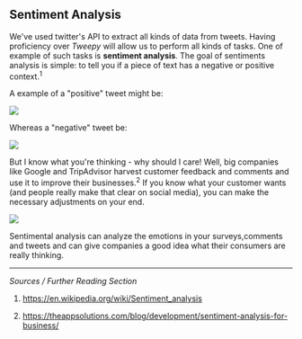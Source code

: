 <!--title="Introduction"-->

## Sentiment Analysis

We've used twitter's API to extract all kinds of data from tweets. Having proficiency over *Tweepy* will allow us to perform all kinds of tasks.  One of example of such tasks is **sentiment analysis**. The goal of sentiments analysis is simple: to tell you if a piece of text has a negative or positive context.<sup>1</sup>

A example of a "positive" tweet might be:

![](https://i.ibb.co/7rTskhX/Easy-example.png)

Whereas a "negative" tweet be:

<img src="https://i.ibb.co/xHG0xt0/Easy-Negative.png" style="zoom:100%;" />



But I know what you're thinking - why should I care! Well, big companies like Google and TripAdvisor harvest customer feedback and comments and use it to improve their businesses.<sup>2</sup>  If you know what your customer wants (and people really make that clear on social media), you can make the necessary adjustments on your end. 

![](https://i.ibb.co/72H6GgG/twitter.png)

Sentimental analysis can analyze the emotions in your surveys,comments and tweets and can give companies a good idea what their consumers are really thinking. 

***

*Sources / Further Reading Section*

1. https://en.wikipedia.org/wiki/Sentiment_analysis

2. https://theappsolutions.com/blog/development/sentiment-analysis-for-business/